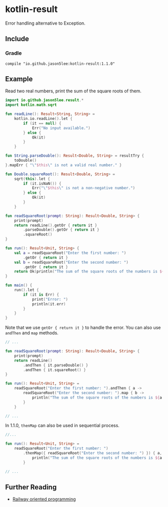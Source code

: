 # kotlin-result

Error handling alternative to Exception.

## Include

### Gradle

`compile "io.github.jason5lee:kotlin-result:1.1.0"`

## Example

Read two real numbers, print the sum of the square roots of them.

```kotlin
import io.github.jason5lee.result.*
import kotlin.math.sqrt

fun readLine(): Result<String, String> =
    kotlin.io.readLine().let {
        if (it == null) {
            Err("No input available.")
        } else {
            Ok(it)
        }
    }

fun String.parseDouble(): Result<Double, String> = resultTry {
    toDouble()
}.mapErr { "\"$this\" is not a valid real number." }

fun Double.squareRoot(): Result<Double, String> =
    sqrt(this).let {
        if (it.isNaN()) {
            Err("\"$this\" is not a non-negative number.")
        } else {
            Ok(it)
        }
    }

fun readSquareRoot(prompt: String): Result<Double, String> {
    print(prompt)
    return readLine().getOr { return it }
        .parseDouble().getOr { return it }
        .squareRoot()
}

fun run(): Result<Unit, String> {
    val a = readSquareRoot("Enter the first number: ")
        .getOr { return it }
    val b = readSquareRoot("Enter the second number: ")
        .getOr { return it }
    return Ok(println("The sum of the square roots of the numbers is ${a + b}."))
}

fun main() {
    run().let {
        if (it is Err) {
            print("Error: ")
            println(it.err)
        }
    }
}
```

Note that we use `getOr { return it }` to handle the error. You can also use `andThen` and `map` methods.

```kotlin
// ...

fun readSquareRoot(prompt: String): Result<Double, String> {
    print(prompt)
    return readLine()
        .andThen { it.parseDouble() }
        .andThen { it.squareRoot() }
}

fun run(): Result<Unit, String> =
    readSquareRoot("Enter the first number: ").andThen { a ->
        readSquareRoot("Enter the second number: ").map { b ->
            println("The sum of the square roots of the numbers is ${a + b}.")
        }
    }

// ...
```

In 1.1.0, `thenMap` can also be used in sequential process.

```kotlin
//...

fun run(): Result<Unit, String> =
    readSquareRoot("Enter the first number: ")
        .thenMap({ readSquareRoot("Enter the second number: ") }) { a, b ->
            println("The sum of the square roots of the numbers is ${a + b}.")
        }

// ...
```

## Further Reading

* [Railway oriented programming](https://fsharpforfunandprofit.com/posts/recipe-part2/)
